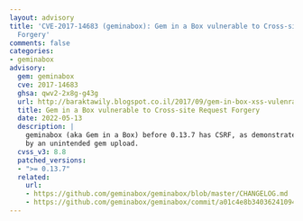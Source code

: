 ```yaml
---
layout: advisory
title: 'CVE-2017-14683 (geminabox): Gem in a Box vulnerable to Cross-site Request
  Forgery'
comments: false
categories:
- geminabox
advisory:
  gem: geminabox
  cve: 2017-14683
  ghsa: qwv2-2x8g-g43g
  url: http://baraktawily.blogspot.co.il/2017/09/gem-in-box-xss-vulenrability-cve-2017.html
  title: Gem in a Box vulnerable to Cross-site Request Forgery
  date: 2022-05-13
  description: |
    geminabox (aka Gem in a Box) before 0.13.7 has CSRF, as demonstrated
    by an unintended gem upload.
  cvss_v3: 8.8
  patched_versions:
  - ">= 0.13.7"
  related:
    url:
    - https://github.com/geminabox/geminabox/blob/master/CHANGELOG.md
    - https://github.com/geminabox/geminabox/commit/a01c4e8b3403624109499dec75eb6ee30bd01a55
---
```


